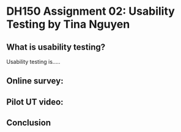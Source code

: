 # DH150 Assignment 02: Usability Testing by Tina Nguyen 

## What is usability testing? 

Usability testing is.....

## Online survey: 

## Pilot UT video: 

## Conclusion 
